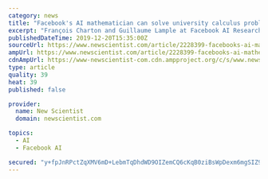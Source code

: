 ```yaml
---
category: news
title: "Facebook's AI mathematician can solve university calculus problems"
excerpt: "François Charton and Guillaume Lample at Facebook AI Research trained an AI on tens of millions of calculus problems randomly generated by a computer. The problems were mathematical expressions that involved integration, a common technique in calculus for finding the area under a curve. To find solutions, the AI used natural language ..."
publishedDateTime: 2019-12-20T15:35:00Z
sourceUrl: https://www.newscientist.com/article/2228399-facebooks-ai-mathematician-can-solve-university-calculus-problems/
ampUrl: https://www.newscientist.com/article/2228399-facebooks-ai-mathematician-can-solve-university-calculus-problems/amp/
cdnAmpUrl: https://www-newscientist-com.cdn.ampproject.org/c/s/www.newscientist.com/article/2228399-facebooks-ai-mathematician-can-solve-university-calculus-problems/amp/
type: article
quality: 39
heat: 39
published: false

provider:
  name: New Scientist
  domain: newscientist.com

topics:
  - AI
  - Facebook AI

secured: "y+fpJnRPctZqXMV6mD+LebmTqDhdWD9OIZemCQ6cKqB0ziBsWpDexm6mgSIZ94ImdCR2nLlpt3avp/AB10pCBC1hfR0JcN6uK7asBZu0kLZuOGqW9kWZ3XHmMObjB7NG5n8DdiSnTJfI1BaZlvjjVtyxlRZWF8yifH2Iawl9Oz8kcTyGa9YCr2dN0qnTUlWwUGlEvUa1erfnUcyI6tDGvf0bYrZBTmVYtQrPAtX8n/z9fBPQvqwOO/aUW+ufJpNeQ1TTM0UZYNTZM5hDzz35ddETnqVdoris3S+xP/U6r4eItiwJXE6/wj5YwsLCqq5GmQSF5T/G7HvAoAsolFaOnbsD4pxLYT/xBcR4C5prMuY+Z/s1Vd3NtsgbCldoIwjpcciO2sU21oIXglFvIrH9FBX+J7Yt6HHnFwtUxKRlCZfvJsgMbumLdEuVSol1upGFYdLuImPEpCeVmO4/6pBuyQ==;ITblS/8iJZv4ZHwBBldY1g=="
---
```


